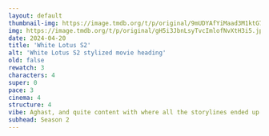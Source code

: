 ```yaml
---
layout: default
thumbnail-img: https://image.tmdb.org/t/p/original/9mUDYAfYiMaad3M1ktG7unPmQ8K.png
img: https://image.tmdb.org/t/p/original/gH5i3JbnLsyTvcImlofNvXtH3i5.jpg
date: 2024-04-20
title: 'White Lotus S2'
alt: 'White Lotus S2 stylized movie heading'
old: false
rewatch: 3
characters: 4
super: 0
pace: 3
cinema: 4
structure: 4
vibe: Aghast, and quite content with where all the storylines ended up
subhead: Season 2
---
```

